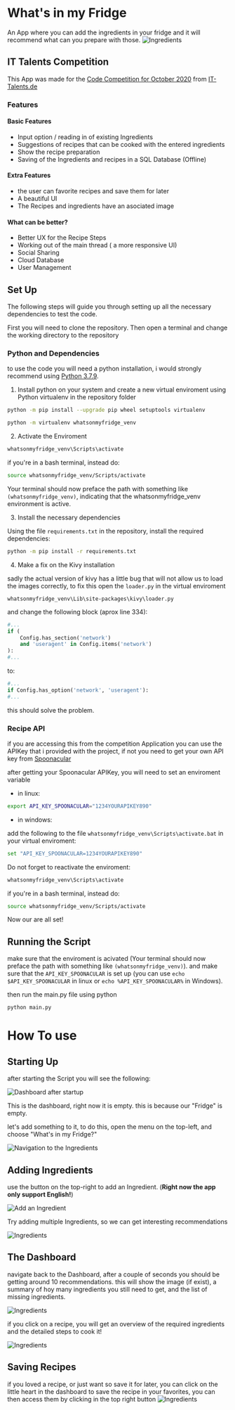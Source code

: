 # What's in my Fridge

An App where you can add the ingredients in your fridge and it will recommend what can you prepare with those.
![Ingredients](assets/images/Intro.png)

## IT Talents Competition
This App was made for the [Code Competition for October 2020](https://www.it-talents.de/foerderung/code-competition/code-competition-10-2020-edeka-digital) from [IT-Talents.de](https://www.it-talents.de/)

### Features

#### Basic Features

- Input option / reading in of existing Ingredients
- Suggestions of recipes that can be cooked with the entered ingredients
- Show the recipe preparation
- Saving of the Ingredients and recipes in a SQL Database (Offline)

#### Extra Features
- the user can favorite recipes and save them for later
- A beautiful UI 
- The Recipes and ingredients have an asociated image 

#### What can be better?
- Better UX for the Recipe Steps
- Working out of the main thread ( a more responsive UI)
- Social Sharing
- Cloud Database
- User Management

## Set Up

The following steps will guide you through setting up all the necessary dependencies to test the code.

First you will need to clone the repository. Then open a terminal and change the working directory to the repository

### Python and Dependencies

to use the code you will need a python installation, i would strongly recommend using [Python 3.7.9](https://www.python.org/downloads/release/python-379/).

1. Install python on your system and create a new virtual enviroment using Python virtualenv in the repository folder

```bash
python -m pip install --upgrade pip wheel setuptools virtualenv

python -m virtualenv whatsonmyfridge_venv
```

2. Activate the Enviroment
```bash
whatsonmyfridge_venv\Scripts\activate
```
if you're in a bash terminal, instead do:
```bash
source whatsonmyfridge_venv/Scripts/activate
```
Your terminal should now preface the path with something like ```(whatsonmyfridge_venv)```, indicating that the whatsonmyfridge_venv environment is active. 

3. Install the necessary dependencies

Using the file ```requirements.txt``` in the repository, install the required dependencies:

```bash
python -m pip install -r requirements.txt
```

4. Make a fix on the Kivy installation

sadly the actual version of kivy has a little bug that will not allow us to load the images correctly, to fix this open the ```loader.py``` in the virtual enviroment

```
whatsonmyfridge_venv\Lib\site-packages\kivy\loader.py
```
and change the following block (aprox line 334):
```python
#...
if (
    Config.has_section('network')
    and 'useragent' in Config.items('network')
):
#...
```
to:
```python
#...
if Config.has_option('network', 'useragent'):
#...
```

this should solve the problem.

### Recipe API

if you are accessing this from the competition Application you can use the APIKey that i provided with the project, if not you need to get your own API key from [Spoonacular](https://spoonacular.com/food-api/console#Profile)

after getting your Spoonacular APIKey, you will need to set an enviroment variable

- in linux:
```bash
export API_KEY_SPOONACULAR="1234YOURAPIKEY890"
```
- in windows:

add the following to the file ```whatsonmyfridge_venv\Scripts\activate.bat``` in your virtual enviroment:
```bash
set "API_KEY_SPOONACULAR=1234YOURAPIKEY890"
```

Do not forget to reactivate the enviroment:

```bash
whatsonmyfridge_venv\Scripts\activate
```
if you're in a bash terminal, instead do:
```bash
source whatsonmyfridge_venv/Scripts/activate
```

Now our are all set!

## Running the Script

make sure that the enviroment is acivated (Your terminal should now preface the path with something like ```(whatsonmyfridge_venv)```). and make sure that the ```API_KEY_SPOONACULAR``` is set up (you can use ```echo $API_KEY_SPOONACULAR``` in linux or ```echo %API_KEY_SPOONACULAR%``` in Windows).

then run the main.py file using python

```bash
python main.py
```

# How To use


## Starting Up
after starting the Script you will see the following:

![Dashboard after startup](docs/startup.png)

This is the dashboard, right now it is empty. this is because our "Fridge" is empty.

let's add something to it, to do this, open the menu on the top-left, and choose "What's in my Fridge?"


![Navigation to the Ingredients](docs/navigate_to_ingredients.png)

## Adding Ingredients

use the button on the top-right to add an Ingredient. (**Right now the app only support English!**)

![Add an Ingredient](docs/add_ingredient.png)

Try adding multiple Ingredients, so we can get interesting recommendations

![Ingredients](docs/ingredients.png)

## The Dashboard

navigate back to the Dashboard, after a couple of seconds you should be getting around 10 recommendations. this will show the image (if exist), a summary of hoy many ingredients you still need to get, and the list of missing ingredients.

![Ingredients](docs/dashboard.png)

if you click on a recipe, you will get an overview of the required ingredients and the detailed steps to cook it!

![Ingredients](docs/steps.png)

## Saving Recipes

if you loved a recipe, or just want so save it for later, you can click on the little heart in the dashboard to save the recipe in your favorites, you can then access them by clicking in the top right button
![Ingredients](docs/favorite.png)